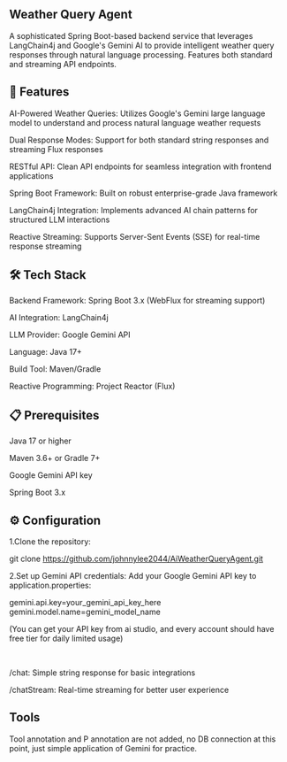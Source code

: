 ## Weather Query Agent

A sophisticated Spring Boot-based backend service that leverages LangChain4j and Google's Gemini AI to provide intelligent weather query responses through natural language processing. Features both standard and streaming API endpoints.

## 🚀 Features
AI-Powered Weather Queries: Utilizes Google's Gemini large language model to understand and process natural language weather requests

Dual Response Modes: Support for both standard string responses and streaming Flux responses

RESTful API: Clean API endpoints for seamless integration with frontend applications

Spring Boot Framework: Built on robust enterprise-grade Java framework

LangChain4j Integration: Implements advanced AI chain patterns for structured LLM interactions

Reactive Streaming: Supports Server-Sent Events (SSE) for real-time response streaming




## 🛠️ Tech Stack
Backend Framework: Spring Boot 3.x (WebFlux for streaming support)

AI Integration: LangChain4j

LLM Provider: Google Gemini API

Language: Java 17+

Build Tool: Maven/Gradle

Reactive Programming: Project Reactor (Flux)





## 📋 Prerequisites
Java 17 or higher

Maven 3.6+ or Gradle 7+

Google Gemini API key

Spring Boot 3.x





## ⚙️ Configuration
1.Clone the repository:

git clone https://github.com/johnnylee2044/AiWeatherQueryAgent.git

2.Set up Gemini API credentials:
Add your Google Gemini API key to application.properties:

gemini.api.key=your_gemini_api_key_here
gemini.model.name=gemini_model_name

(You can get your API key from ai studio, and every account should have free tier for daily limited usage)


<br>

/chat: Simple string response for basic integrations

/chatStream: Real-time streaming for better user experience

## Tools
Tool annotation and P annotation are not added, no DB connection at this point, just simple application of Gemini for practice.




